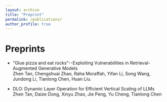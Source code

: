 ```yaml
---
layout: archive
title: "Preprint"
permalink: /publications/
author_profile: true
---
```


# Preprints

* "Glue pizza and eat rocks"--Exploiting Vulnerabilities in Retrieval-Augmented Generative Models <br>
Zhen Tan, Chengshuai Zhao, Raha Moraffah, Yifan Li, Song Wang, Jundong Li, Tianlong Chen, Huan Liu. 

* DLO: Dynamic Layer Operation for Efficient Vertical Scaling of LLMs <br>
Zhen Tan, Daize Dong, Xinyu Zhao, Jie Peng, Yu Cheng, Tianlong Chen

